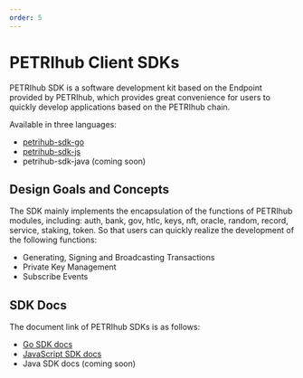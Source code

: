 ```yaml
---
order: 5
---
```


# PETRIhub Client SDKs

PETRIhub SDK is a software development kit based on the Endpoint provided by PETRIhub, which provides great convenience for users to quickly develop applications based on the PETRIhub chain.

Available in three languages:

- [petrihub-sdk-go](https://github.com/petrinetwork/petrihub-sdk-go)
- [petrihub-sdk-js](https://github.com/petrinetwork/petrihub-sdk-js)
- petrihub-sdk-java (coming soon)

## Design Goals and Concepts

The SDK mainly implements the encapsulation of the functions of PETRIhub modules, including: auth, bank, gov, htlc, keys, nft, oracle, random, record, service, staking, token. So that users can quickly realize the development of the following functions:

- Generating, Signing and Broadcasting Transactions
- Private Key Management
- Subscribe Events

## SDK Docs

The document link of PETRIhub SDKs is as follows:

- [Go SDK docs](https://github.com/petrinetwork/petrihub-sdk-go/blob/master/README.md)
- [JavaScript SDK docs](https://github.com/petrinetwork/petrihub-sdk-js/blob/master/README.md)
- Java SDK docs (coming soon)
